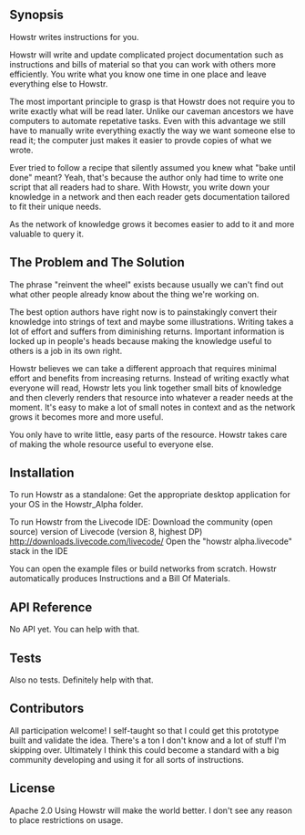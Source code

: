 ## Synopsis

Howstr writes instructions for you.

Howstr will write and update complicated project documentation such as instructions and bills of material so that you can work with others more efficiently. You write what you know one time in one place and leave everything else to Howstr. 

The most important principle to grasp is that Howstr does not require you to write exactly what will be read later. Unlike our caveman ancestors we have computers to automate repetative tasks. Even with this advantage we still have to manually write everything exactly the way we want someone else to read it; the computer just makes it easier to provde copies of what we wrote. 

Ever tried to follow a recipe that silently assumed you knew what "bake until done" meant? Yeah, that's because the author only had time to write one script that all readers had to share. With Howstr, you write down your knowledge in a network and then each reader gets documentation tailored to fit their unique needs.

As the network of knowledge grows it becomes easier to add to it and more valuable to query it. 

## The Problem and The Solution

The phrase "reinvent the wheel" exists because usually we can't find out what other people already know about the thing we're working on. 

The best option authors have right now is to painstakingly convert their knowledge into strings of text and maybe some illustrations. Writing takes a lot of effort and suffers from diminishing returns. Important information is locked up in people's heads because making the knowledge useful to others is a job in its own right.

Howstr believes we can take a different approach that requires minimal effort and benefits from increasing returns. Instead of writing exactly what everyone will read, Howstr lets you link together small bits of knowledge and then cleverly renders that resource into whatever a reader needs at the moment. It's easy to make a lot of small notes in context and as the network grows it becomes more and more useful.

You only have to write little, easy parts of the resource. Howstr takes care of making the whole resource useful to everyone else.

## Installation

To run Howstr as a standalone:
Get the appropriate desktop application for your OS in the Howstr_Alpha folder.

To run Howstr from the Livecode IDE:
Download the community (open source) version of Livecode (version 8, highest DP) http://downloads.livecode.com/livecode/
Open the "howstr alpha.livecode" stack in the IDE

You can open the example files or build networks from scratch. Howstr automatically produces Instructions and a Bill Of Materials. 

## API Reference

No API yet. You can help with that.

## Tests

Also no tests. Definitely help with that.

## Contributors

All participation welcome! I self-taught so that I could get this prototype built and validate the idea. There's a ton I don't know and a lot of stuff I'm skipping over. Ultimately I think this could become a standard with a big community developing and using it for all sorts of instructions.

## License

Apache 2.0 Using Howstr will make the world better. I don't see any reason to place restrictions on usage.